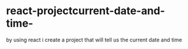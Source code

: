 # react-projectcurrent-date-and-time-
by using react i create a project that will tell us the current date and time 
